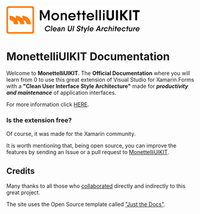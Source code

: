 <img src="https://raw.githubusercontent.com/MonettelliUIKIT/monettelliuikit.github.io/master/assets/images/MonettelliUIKIT_Logo_2.png" width="350px" />

# MonettelliUIKIT Documentation

Welcome to **MonettelliUIKIT**. The **Official Documentation** where you will learn from 0 to use this great extension of Visual Studio for Xamarin.Forms with a **"Clean User Interface Style Architecture"** made for ***productivity and maintenance*** of application interfaces.

For more information click <a href="https://monettelliuikit.github.io" target="_blank">HERE</a>.

### Is the extension free?

Of course, it was made for the Xamarin community.

It is worth mentioning that, being open source, you can improve the features by sending an Issue or a pull request to <a href="https://github.com/MonettelliUIKIT/MonettelliUIKIT" target="_blank">MonettelliUIKIT</a>.

## Credits

Many thanks to all those who <a href="https://monettelliuikit.github.io" target="_blank">collaborated</a> directly and indirectly to this great project.

The site uses the Open Source template called <a href="https://github.com/pmarsceill/just-the-docs" target="_blank">"Just the Docs"</a>.
